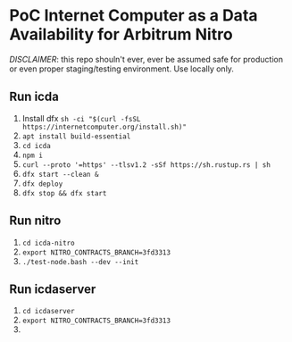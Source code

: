 # PoC Internet Computer as a Data Availability for Arbitrum Nitro

*DISCLAIMER*: this repo shouln't ever, ever be assumed safe for production or even proper staging/testing environment. Use locally only.

## Run icda
1. Install dfx `sh -ci "$(curl -fsSL https://internetcomputer.org/install.sh)"`
2. `apt install build-essential`
3. `cd icda`
4. `npm i`
5. `curl --proto '=https' --tlsv1.2 -sSf https://sh.rustup.rs | sh`
6. `dfx start --clean &`
7. `dfx deploy`
8. `dfx stop && dfx start`

## Run nitro

1. `cd icda-nitro`
2. `export NITRO_CONTRACTS_BRANCH=3fd3313`
3. `./test-node.bash --dev --init`


## Run icdaserver

1. `cd icdaserver`
2. `export NITRO_CONTRACTS_BRANCH=3fd3313`
3. 
